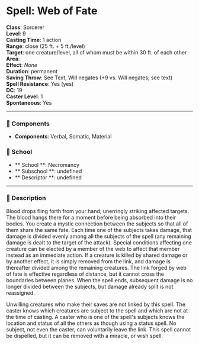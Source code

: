 
# Spell: Web of Fate
**Class**: Sorcerer  
**Level**: 9  
**Casting Time**: 1 action  
**Range**: close (25 ft. + 5 ft./level)  
**Target**: one creature/level, all of whom must be within 30 ft. of each other  
**Area**:   
**Effect**: _None_  
**Duration**: permanent  
**Saving Throw**: See Text, Will negates (+9 vs. Will negates; see text)  
**Spell Resistance**: Yes (yes)  
**DC**: 19  
**Caster Level**: 1  
**Spontaneous**: Yes

---

### 🔮 Components
- **Components**: Verbal, Somatic, Material

### 🏫 School
- ** School **: Necromancy
- ** Subschool **: undefined
- ** Descriptor **: undefined
---

### 📜 Description
Blood drops fling forth from your hand, unerringly striking affected targets. The blood hangs there for a moment before being absorbed into their bodies. You create a mystic connection between the subjects so that all of them share the same fate. Each time one of the subjects takes damage, that damage is divided evenly among all the subjects of the spell (any remaining damage is dealt to the target of the attack). Special conditions affecting one creature can be elected by a member of the web to affect that member instead as an immediate action. If a creature is killed by shared damage or by another effect, it is simply removed from the link, and damage is thereafter divided among the remaining creatures. The link forged by web of fate is effective regardless of distance, but it cannot cross the boundaries between planes. When the spell ends, subsequent damage is no longer divided between the subjects, but damage already split is not reassigned. 

Unwilling creatures who make their saves are not linked by this spell. The caster knows which creatures are subject to the spell and which are not at the time of casting. A caster who is one of the spell's subjects knows the location and status of all the others as though using a status spell. No subject, not even the caster, can voluntarily leave the link. This spell cannot be dispelled, but it can be removed with a miracle, or wish spell.
